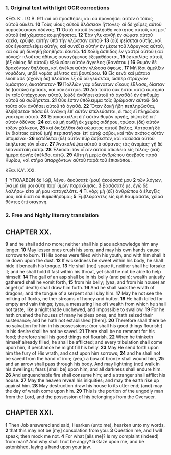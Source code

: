 ### 1. Original text with light OCR corrections

ΚΕΦ. Κ´.                                          Ι Ω Β.                                911
καὶ οὐ προσθήσει, καὶ οὐ προνοήσει αὐτὸν ὁ τόπος αὐτοῦ οὐκέτι.
**10** Τοὺς υἱοὺς αὐτοῦ θλάσειαν ἥττονες· αἱ δὲ χεῖρες αὐτοῦ πυρσεύσαισαν ὀδύνας.
**11** Ὀστᾶ αὐτοῦ ἐνεπλήσθη νεότητος αὐτοῦ, καὶ μετ᾽ αὐτοῦ ἐπὶ χώματος κοιμηθήσεται.
**12** Ἐὰν γλυκανθῇ ἐν σώματι αὐτοῦ κακία, κρύψει αὐτὴν ὑπὸ τὴν γλῶσσαν αὐτοῦ·
**13** (οὐ) φείσεται αὐτῆς, καὶ οὐκ ἐγκαταλείψει αὐτήν, καὶ συνέξει αὐτὴν ἐν μέσω τοῦ λάρυγγος αὐτοῦ, καὶ οὐ μὴ δυνηθῇ βοηθῆσαι ἑαυτῷ.
**14** Χολὴ ἀσπίδος ἐν γαστρὶ αὐτοῦ (καὶ πόνος)· πλοῦτος ἀδίκως συναγόμενος ἐξεμεθήσεται,
**15** ἐκ κοιλίας αὐτοῦ, (ἐξ οἰκίας δὲ αὐτοῦ) ἐξελκύσει αὐτὸν ἄγγελος (θανάτου.)
**16** Θυμὸν δὲ δρακόντων θηλάσει, καὶ ἀνέλοι αὐτὸν γλῶσσα ὄφεως.
**17** Μὴ ἴδοι ἀμελξιν νομάδων, μηδὲ νομάς μέλιτος καὶ βουτύρου.
**18** Εἰς κενὰ καὶ μάταια ἐκοπίασε (σχοίνη δὲ) πλοῦτον ἐξ οὗ οὐ γεύσεται, ὥσπερ στρύχνον ἀμάσητον, ἀκατάποτον·
**19** Πολλῶν γὰρ ἀδυνάτων οἴκους ἔθλασε, δίαιταν δὲ (αὐτῶν) ἥρπασε, καὶ οὐκ ἔστησε.
**20** Διὰ τοῦτο οὐκ ἔσται αὐτῷ σωτηρία ἐν τοῖς ὑπάρχουσιν αὐτοῦ, (οὐδὲ ἀνθήσει αὐτοῦ τὰ ἀγαθά·) ἐν ἐπιθυμίᾳ αὐτοῦ οὐ σωθήσεται.
**21** Οὐκ ἔστιν ὑπόλειμμα τοῖς βρώμασιν αὐτοῦ· διὰ τοῦτο οὐκ ἀνθήσει αὐτοῦ τὰ ἀγαθά.
**22** Ὅταν δοκῇ ἤδη πεπληρῶσθαι, θλιβήσεται· πᾶσα δὲ ἀνάγκη ἐπ᾽ αὐτὸν ἐπελεύσεται, εἰ πως εἴ πληρῶσαι γαστέρα αὐτοῦ.
**23** Ἐπαποστείλαι ἐπ᾽ αὐτὸν θυμὸν ὀργῆς, ῥίψαι δὲ ἐπ᾽ αὐτὸν ὀδύνας·
**24** καὶ οὐ μὴ σωθῇ ἐκ χειρὸς σιδήρου, τρώσαι (δὲ) αὐτὸν τόξον χάλκεον,
**25** καὶ διεξέλθοι διὰ σώματος αὐτοῦ βέλος. Ἀστραπὴ δὲ ἐν διαίταις αὐτοῦ (μὴ) περιπατήσαι· ἐπ᾽ αὐτῷ φόβοι, καὶ πᾶν σκότος αὐτὸν ὑπομείναι·
**26** κατέδεται (δὲ) αὐτὸν πῦρ ἄσβεστον, καὶ κακώσαι αὐτοῦ ἐπήλυτος τὸν οἶκον.
**27** Ἀνακαλύψαι αὐτοῦ ὁ οὐρανὸς τὰς ἀνομίας· γῆ δὲ ἐπανασταίη αὐτῷ.
**28** Ἐλκύσαι τὸν οἶκον αὐτοῦ ἀπώλεια εἰς τέλος· (καὶ) ἡμέρα ὀργῆς ἐπέλθοι αὐτῷ.
**29** Αὕτη ἡ μερὶς ἀνθρώπου ἀσεβοῦς παρὰ Κυρίου, καὶ κτῆμα ὑπαρχόντων αὐτοῦ παρὰ τοῦ ἐπισκόπου.

ΚΕΦ. ΚΑʹ. ΧΧΙ.

**1** ὙΠΟΛΑΒΩΝ δὲ Ἰώβ, λέγει· ἀκούσατέ (μου) ἀκούσατέ μου
**2** τῶν λόγων, ἵνα μὴ εἴη μοι αὕτη παρ᾽ ὑμῶν παράκλησις.
**3** Βασάσάτέ με, ἐγὼ δὲ λαλήσω· εἶτα μή μου καταγελᾶτε.
**4** Τί γάρ; μὴ (ἐξ) ἀνθρώπου ὁ ἔλεγξίς μου; καὶ διατὶ οὐ θυμωθήσομαι;
**5** Ἐμβλέφαντες εἰς ἐμὲ θαυμάσατε, χεῖρα θέντες ἐπὶ σιαγόνη.

### 2. Free and highly literary translation

## CHAPTER XX.

**9** and he shall add no more; neither shall his place acknowledge him any longer.
**10** May lesser ones crush his sons; and may his own hands cause sorrows to burn.
**11** His bones were filled with his youth, and with him shall it lie down upon the dust.
**12** If wickedness be sweet within his body, he shall hide it beneath his tongue.
**13** He shall (not) spare it, neither shall he forsake it; and he shall hold it fast within his throat, yet shall he not be able to help himself.
**14** The gall of an asp shall be in his belly (and pain); wealth unjustly gathered shall he vomit forth,
**15** from his belly; (yea, and from his house) an angel (of death) shall draw him forth.
**16** And he shall suck the wrath of dragons; and the tongue of a serpent shall slay him.
**17** May he not see the milking of flocks, neither streams of honey and butter.
**18** He hath toiled for empty and vain things; (yea, a measuring line of) wealth from which he shall not taste, like a nightshade unchewed, and impossible to swallow.
**19** For he hath crushed the houses of many helpless ones, and hath seized their sustenance; and he hath not established [them].
**20** Therefore shall there be no salvation for him in his possessions; (nor shall his good things flourish;) in his desire shall he not be saved.
**21** There shall be no remnant for his food; therefore shall his good things not flourish.
**22** When he thinketh himself already filled, he shall be afflicted; and every tribulation shall come upon him, if perchance he might fill his belly.
**23** May He send forth upon him the fury of His wrath, and cast upon him sorrows;
**24** and he shall not be saved from the hand of iron; (yea,) a bow of bronze shall wound him,
**25** and an arrow shall pass through his body. And may lightning (not) walk in his dwellings; fears [shall be] upon him, and all darkness shall endure him.
**26** And unquenchable fire shall consume him; and a stranger shall afflict his house.
**27** May the heaven reveal his iniquities; and may the earth rise up against him.
**28** May destruction draw his house to its utter end; (and) may the day of wrath come upon him.
**29** This is the portion of the ungodly man from the Lord, and the possession of his belongings from the Overseer.

## CHAPTER XXI.

**1** Then Job answered and said, Hearken (unto me), hearken unto my words,
**2** that this may not be [my] consolation from you.
**3** Question me, and I will speak; then mock me not.
**4** For what [ails me]? Is my complaint (indeed) from man? And why shall I not be angry?
**5** Gaze upon me, and be astonished, laying a hand upon your jaw.